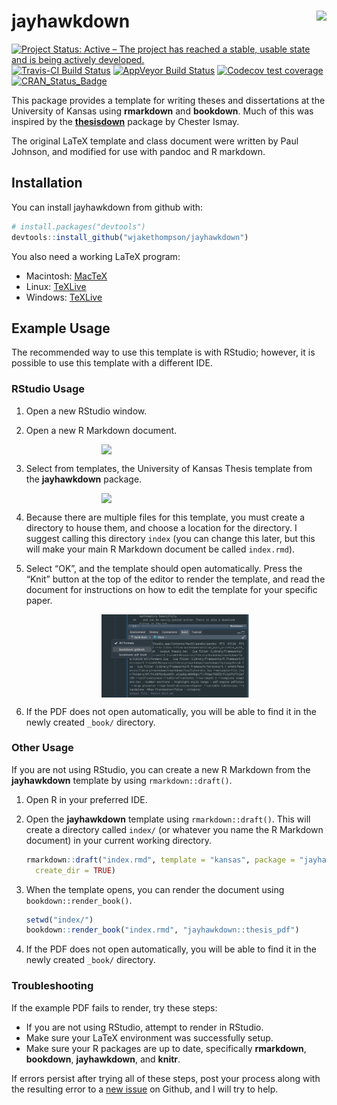 
<!-- README.md is generated from README.Rmd. Please edit that file -->

# jayhawkdown <img src="man/figures/jayhawkdown.png" align="right" />

<!-- badges: start -->

[![Project Status: Active – The project has reached a stable, usable
state and is being actively
developed.](http://www.repostatus.org/badges/latest/active.svg)](http://www.repostatus.org/#active)
[![Travis-CI Build
Status](https://travis-ci.org/wjakethompson/jayhawkdown.svg?branch=master)](https://travis-ci.org/wjakethompson/jayhawkdown)
[![AppVeyor Build
Status](https://ci.appveyor.com/api/projects/status/github/wjakethompson/jayhawkdown?branch=master&svg=true)](https://ci.appveyor.com/project/wjakethompson/jayhawkdown)
[![Codecov test
coverage](https://codecov.io/gh/wjakethompson/jayhawkdown/branch/master/graph/badge.svg)](https://codecov.io/gh/wjakethompson/jayhawkdown?branch=master)
[![CRAN\_Status\_Badge](http://www.r-pkg.org/badges/version/jayhawkdown)](https://cran.r-project.org/package=jayhawkdown)
<!-- badges: end -->

This package provides a template for writing theses and dissertations at
the University of Kansas using **rmarkdown** and **bookdown**. Much of
this was inspired by the
[**thesisdown**](https://github.com/ismayc/thesisdown) package by
Chester Ismay.

The original LaTeX template and class document were written by Paul
Johnson, and modified for use with pandoc and R markdown.

## Installation

You can install jayhawkdown from github with:

``` r
# install.packages("devtools")
devtools::install_github("wjakethompson/jayhawkdown")
```

You also need a working LaTeX program:

  - Macintosh: [MacTeX](https://tug.org/mactex/mactex-download.html)
  - Linux:
    [TeXLive](https://www.tug.org/texlive/acquire-netinstall.html)
  - Windows: [TeXLive](https://www.tug.org/texlive/windows.html)

## Example Usage

The recommended way to use this template is with RStudio; however, it is
possible to use this template with a different IDE.

### RStudio Usage

1.  Open a new RStudio window.

2.  Open a new R Markdown document.
    
    <img src="README/rmarkdown.png" width="50%" style="display: block; margin: auto;" />

3.  Select from templates, the University of Kansas Thesis template from
    the **jayhawkdown** package.
    
    <img src="README/select-template.png" width="50%" style="display: block; margin: auto;" />

4.  Because there are multiple files for this template, you must create
    a directory to house them, and choose a location for the directory.
    I suggest calling this directory `index` (you can change this later,
    but this will make your main R Markdown document be called
    `index.rmd`).

5.  Select “OK”, and the template should open automatically. Press the
    “Knit” button at the top of the editor to render the template, and
    read the document for instructions on how to edit the template for
    your specific paper.
    
    <img src="README/knit.png" width="50%" style="display: block; margin: auto;" />

6.  If the PDF does not open automatically, you will be able to find it
    in the newly created `_book/` directory.

### Other Usage

If you are not using RStudio, you can create a new R Markdown from the
**jayhawkdown** template by using `rmarkdown::draft()`.

1.  Open R in your preferred IDE.

2.  Open the **jayhawkdown** template using `rmarkdown::draft()`. This
    will create a directory called `index/` (or whatever you name the R
    Markdown document) in your current working directory.
    
    ``` r
    rmarkdown::draft("index.rmd", template = "kansas", package = "jayhawkdown",
      create_dir = TRUE)
    ```

3.  When the template opens, you can render the document using
    `bookdown::render_book()`.
    
    ``` r
    setwd("index/")
    bookdown::render_book("index.rmd", "jayhawkdown::thesis_pdf")
    ```

4.  If the PDF does not open automatically, you will be able to find it
    in the newly created `_book/` directory.

### Troubleshooting

If the example PDF fails to render, try these steps:

  - If you are not using RStudio, attempt to render in RStudio.
  - Make sure your LaTeX environment was successfully setup.
  - Make sure your R packages are up to date, specifically
    **rmarkdown**, **bookdown**, **jayhawkdown**, and **knitr**.

If errors persist after trying all of these steps, post your process
along with the resulting error to a [new
issue](https://github.com/wjakethompson/jayhawkdown/issues) on Github,
and I will try to help.
